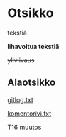 
# Otsikko

tekstiä

**lihavoitua tekstiä**

~~yliviivaus~~

## Alaotsikko


[gitlog.txt](https://github.com/asvorg/ot-harjoitustyo/blob/master/laskarit/viikko1/gitlog.txt)

[komentorivi.txt](https://github.com/asvorg/ot-harjoitustyo/blob/master/laskarit/viikko1/komentorivi.txt)

T16 muutos
